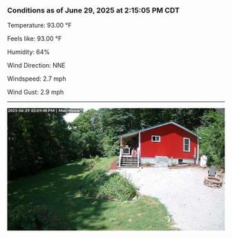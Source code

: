 ### Conditions as of June 29, 2025 at 2:15:05 PM CDT 

Temperature: 93.00 &deg;F

Feels like: 93.00 &deg;F

Humidity: 64%

Wind Direction: NNE

Windspeed: 2.7 mph

Wind Gust: 2.9 mph

---

<img src="./images/latest.jpeg"/>

